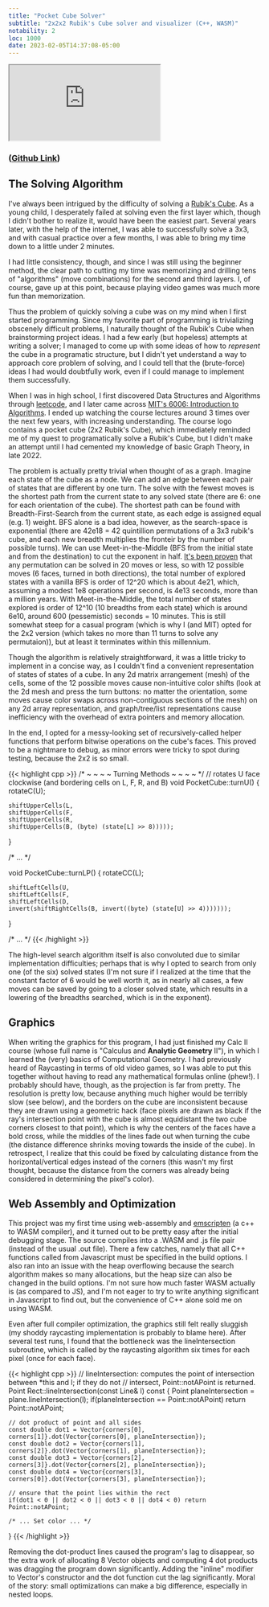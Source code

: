 ```yaml
---
title: "Pocket Cube Solver"
subtitle: "2x2x2 Rubik's Cube solver and visualizer (C++, WASM)"
notability: 2
loc: 1000
date: 2023-02-05T14:37:08-05:00
---
```


<iframe src="https://lucasscharenbroch.github.io/pocket-cube-solver/"></iframe>

### ([Github Link](https://github.com/lucasscharenbroch/pocket-cube-solver))

## The Solving Algorithm

I've always been intrigued by the difficulty of solving a [Rubik's Cube](https://en.wikipedia.org/wiki/Rubik's_Cube). As a young child, I desperately failed at solving even the first layer which, though I didn't bother to realize it, would have been the easiest part. Several years later, with the help of the internet, I was able to successfully solve a 3x3, and with casual practice over a few months, I was able to bring my time down to a little under 2 minutes.

I had little consistency, though, and since I was still using the beginner method, the clear path to cutting my time was memorizing and drilling tens of "algorithms" (move combinations) for the second and third layers. I, of course, gave up at this point, because playing video games was much more fun than memorization.

Thus the problem of quickly solving a cube was on my mind when I first started programming. Since my favorite part of programming is trivializing obscenely difficult problems, I naturally thought of the Rubik's Cube when brainstorming project ideas. I had a few early (but hopeless) attempts at writing a solver; I managed to come up with some ideas of how to *represent* the cube in a programatic structure, but I didn't yet understand a way to approach core problem of solving, and I could tell that the (brute-force) ideas I had would doubtfully work, even if I could manage to implement them successfully.

When I was in high school, I first discovered Data Structures and Algorithms through [leetcode](https://github.com/lucasscharenbroch/leetcode-solutions), and I later came across [MIT's 6006: Introduction to Algorithms](https://ocw.mit.edu/courses/6-006-introduction-to-algorithms-fall-2011/). I ended up watching the course lectures around 3 times over the next few years, with increasing understanding. The course logo contains a pocket cube (2x2 Rubik's Cube), which immediately reminded me of my quest to programatically solve a Rubik's Cube, but I didn't make an attempt until I had cemented my knowledge of basic Graph Theory, in late 2022.

The problem is actually pretty trivial when thought of as a graph. Imagine each state of the cube as a node. We can add an edge between each pair of states that are different by one turn. The solve with the fewest moves is the shortest path from the current state to any solved state (there are 6: one for each orientation of the cube). The shortest path can be found with Breadth-First-Search from the current state, as each edge is assigned equal (e.g. 1) weight. BFS alone is a bad idea, however, as the search-space is exponential (there are 42e18 = 42 quintillion permutations of a 3x3 rubik's cube, and each new breadth multiplies the fronteir by the number of possible turns). We can use Meet-in-the-Middle (BFS from the initial state and from the destination) to cut the exponent in half. [It's been proven](https://www.cube20.org/) that any permutation can be solved in 20 moves or less, so with 12 possible moves (6 faces, turned in both directions), the total number of explored states with a vanilla BFS is order of 12^20 which is about 4e21, which, assuming a modest 1e8 operations per second, is 4e13 seconds, more than a million years. With Meet-in-the-Middle, the total number of states explored is order of 12^10 (10 breadths from each state) which is around 6e10, around 600 (pessemistic) seconds = 10 minutes. This is still somewhat steep for a casual program (which is why I (and MIT) opted for the 2x2 version (which takes no more than 11 turns to solve any permutaion)), but at least it terminates within this millennium.

Though the algorithm is relatively straightforward, it was a little tricky to implement in a concise way, as I couldn't find a convenient representation of states of states of a cube. In any 2d matrix arrangement (mesh) of the cells,
some of the 12 possible moves cause non-intuitive color shifts (look at the 2d mesh and press the turn buttons: no matter the orientation, some moves cause color swaps across non-contiguous sections of the mesh) on any 2d array representation, and graph/tree/list representations cause inefficiency with the overhead of extra pointers and memory allocation.

In the end, I opted for a messy-looking set of recursively-called helper functions that perform bitwise operations on the cube's faces. This proved to be a nightmare to debug, as minor errors were tricky to spot during testing, because the 2x2 is so small.

{{< highlight cpp >}}
/* ~ ~ ~ ~ Turning Methods ~ ~ ~ ~ */
// rotates U face clockwise (and bordering cells on L, F, R, and B)
void PocketCube::turnU() {
    rotateC(U);

    shiftUpperCells(L,
    shiftUpperCells(F,
    shiftUpperCells(R,
    shiftUpperCells(B, (byte) (state[L] >> 8)))));
}

/* ... */

void PocketCube::turnLP() {
    rotateCC(L);

    shiftLeftCells(U,
    shiftLeftCells(F,
    shiftLeftCells(D,
    invert(shiftRightCells(B, invert((byte) (state[U] >> 4)))))));
}

/* ... */
{{< /highlight >}}

The high-level search algorithm itself is also convoluted due to similar implementation difficulties; perhaps that is why I opted to search from only one (of the six) solved states (I'm not sure if I realized at the time that the constant factor of 6 would be well worth it, as in nearly all cases, a few moves can be saved by going to a closer solved state, which results in a lowering of the breadths searched, which is in the exponent).

## Graphics

When writing the graphics for this program, I had just finished my Calc II course (whose full name is "Calculus and **Analytic Geometry** II"), in which I learned the (very) basics of Computational Geometry. I had previously heard of Raycasting in terms of old video games, so I was able to put this together without having to read any mathematical formulas online (phew!). I probably should have, though, as the projection is far from pretty. The resolution is pretty low, because anything much higher would be terribly slow (see below), and the borders on the cube are inconsistent because they are drawn using a geometric hack (face pixels are drawn as black if the ray's intersection point with the cube is almost equidistant the two cube corners closest to that point), which is why the centers of the faces have a bold cross, while the middles of the lines fade out when turning the cube (the distance difference shrinks moving towards the inside of the cube). In retrospect, I realize that this could be fixed by calculating distance from the horizontal/vertical edges instead of the corners (this wasn't my first thought, because the distance from the corners was already being considered in determining the pixel's color).

## Web Assembly and Optimization

This project was my first time using web-assembly and [emscripten](https://emscripten.org/) (a c++ to WASM compiler), and it turned out to be pretty easy after the initial debugging stage. The source compiles into a .WASM and .js file pair (instead of the usual .out file). There a few catches, namely that all C++ functions called from Javascript must be specified in the build options. I also ran into an issue with the heap overflowing because the search algorithm makes so many allocations, but the heap size can also be changed in the build options. I'm not sure how much faster WASM actually is (as compared to JS), and I'm not eager to try to write anything significant in Javascript to find out, but the convenience of C++ alone sold me on using WASM.

Even after full compiler optimization, the graphics still felt really sluggish (my shoddy raycasting implementation is probably to blame here). After several test runs, I found that the bottleneck was the lineIntersection subroutine, which is called by the raycasting algorithm six times for each pixel (once for each face).

{{< highlight cpp >}}
// lineIntersection: computes the point of intersection between *this and l; if they do not
// intersect, Point::notAPoint is returned.
Point Rect::lineIntersection(const Line& l) const {
    Point planeIntersection = plane.lineIntersection(l);
    if(planeIntersection == Point::notAPoint) return Point::notAPoint;

    // dot product of point and all sides
    const double dot1 = Vector{corners[0], corners[1]}.dot(Vector{corners[0], planeIntersection});
    const double dot2 = Vector{corners[1], corners[2]}.dot(Vector{corners[1], planeIntersection});
    const double dot3 = Vector{corners[2], corners[3]}.dot(Vector{corners[2], planeIntersection});
    const double dot4 = Vector{corners[3], corners[0]}.dot(Vector{corners[3], planeIntersection});

    // ensure that the point lies within the rect
    if(dot1 < 0 || dot2 < 0 || dot3 < 0 || dot4 < 0) return Point::notAPoint;

    /* ... Set color ... */
}
{{< /highlight >}}

Removing the dot-product lines caused the program's lag to disappear, so the extra work of allocating 8 Vector objects and computing 4 dot products was dragging the program down significantly. Adding the "inline" modifier to Vector's constructor and the dot function cut the lag significantly. Moral of the story: small optimizations can make a big difference, especially in nested loops.
